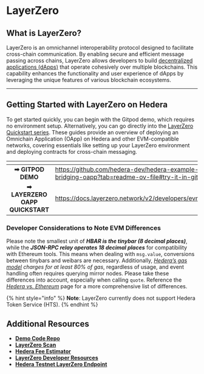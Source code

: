 # LayerZero

## What is LayerZero?

LayerZero is an omnichannel interoperability protocol designed to facilitate cross-chain communication. By enabling secure and efficient message passing across chains, LayerZero allows developers to build [decentralized applications (dApps)](../../support-and-community/glossary.md#decentralized-application-dapp) that operate cohesively over multiple blockchains. This capability enhances the functionality and user experience of dApps by leveraging the unique features of various blockchain ecosystems.

***

## Getting Started with LayerZero on Hedera&#x20;

To get started quickly, you can begin with the Gitpod demo, which requires no environment setup. Alternatively, you can go directly into the [LayerZero Quickstart series](https://docs.layerzero.network/v2/developers/evm/getting-started). These guides provide an overview of deploying an Omnichain Application (OApp) on Hedera and other EVM-compatible networks, covering essentials like setting up your LayerZero environment and deploying contracts for cross-chain messaging.

<table data-card-size="large" data-view="cards"><thead><tr><th align="center"></th><th data-hidden data-card-target data-type="content-ref"></th></tr></thead><tbody><tr><td align="center"><strong>➡ GITPOD DEMO</strong></td><td><a href="https://github.com/hedera-dev/hedera-example-layer-zero-bridging-oapp?tab=readme-ov-file#try-it-in-gitpod">https://github.com/hedera-dev/hedera-example-layer-zero-bridging-oapp?tab=readme-ov-file#try-it-in-gitpod</a></td></tr><tr><td align="center"><strong>➡ LAYERZERO OAPP QUICKSTART</strong></td><td><a href="https://docs.layerzero.network/v2/developers/evm/oapp/overview">https://docs.layerzero.network/v2/developers/evm/oapp/overview</a></td></tr></tbody></table>

### Developer Considerations to Note EVM Differences

Please note the smallest unit of _**HBAR is the tinybar (8 decimal places)**_, while the _**JSON-RPC relay operates 18 decimal places**_ for compatibility with Ethereum tools. This means when dealing with `msg.value`, conversions between tinybars and weibars are necessary. Additionally, [_Hedera’s gas model_](../../core-concepts/smart-contracts/gas-and-fees.md#gas-reservation-and-unused-gas-refund) _charges for at least 80% of gas_, regardless of usage, and event handling often requires querying mirror nodes. Please take these differences into account, especially when calling `quote`. Reference the [_Hedera vs. Ethereum_](../../core-concepts/smart-contracts/hederas-evm-equivalence-goals-and-exceptions.md) page for a more comprehensive list of differences.

{% hint style="info" %}
**Note**: LayerZero currently does not support Hedera Token Service (HTS).
{% endhint %}

## Additional Resources

* [**Demo Code Repo**](https://github.com/hedera-dev/hedera-example-layer-zero-bridging-oapp)
* [**LayerZero Scan**](https://layerzeroscan.com/)
* [**Hedera Fee Estimator**](https://hedera.com/fees)
* [**LayerZero  Developer Resources**](https://layerzero.network/developers)
* [**Hedera Testnet LayerZero Endpoint**](https://docs.layerzero.network/v2/developers/evm/technical-reference/deployed-contracts#hedera-testnet)
